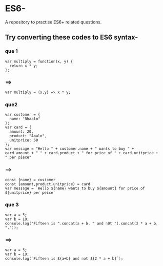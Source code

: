 # ES6-
A repository to practise ES6+ related questions.

## Try converting these codes to ES6 syntax-
### que 1
```
var multiply = function(x, y) {
  return x * y;
};
```
### ==>
```
var multiply = (x,y) => x * y;
```
### que2
```
var customer = {
  name: "Bhaalo"
};
var card = {
  amount: 20,
  product: "Aaalo",
  unitprice: 50
};
var message = "Hello " + customer.name + " wants to buy " + card.amount + " " + card.product + " for price of " + card.unitprice + " per piece"
```
### ==>
```
const {name} = customer
const {amount,product,unitprice} = card
var message = `Hello ${name} wants to buy ${amount} for price of ${unitprice} per peice`

```

### que 3
```
var a = 5;
var b = 10;
console.log("Fifteen is ".concat(a + b, " and n0t ").concat(2 * a + b, "."));
```
### ==>

```
var a = 5;
var b = 10;
console.log(`Fifteen is ${a+b} and not ${2 * a + b}`);
```
